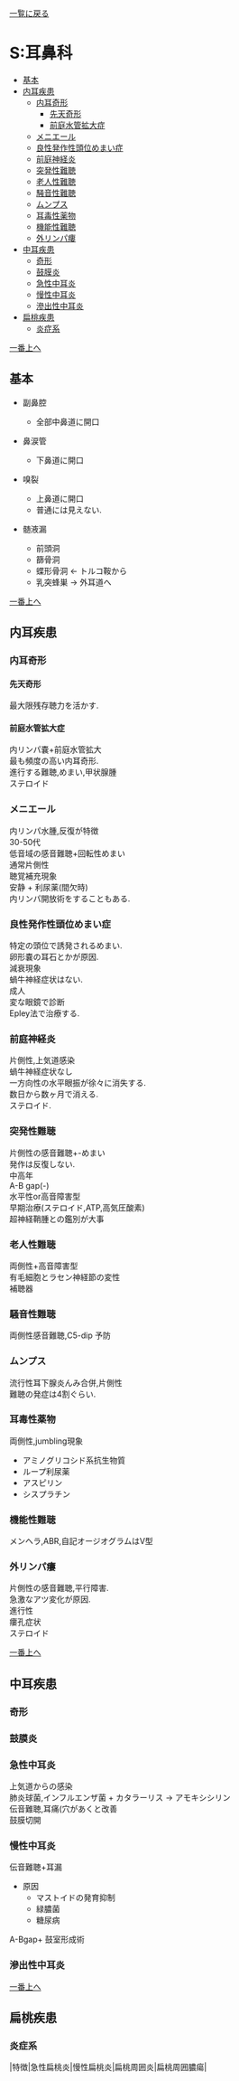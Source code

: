[一覧に戻る](../README.md)

# S:耳鼻科

* [基本](#基本)
* [内耳疾患](#内耳疾患)
    * [内耳奇形](#内耳奇形)
        * [先天奇形](#先天奇形)
        * [前庭水管拡大症](#前庭水管拡大症)
    * [メニエール](#メニエール)
    * [良性発作性頭位めまい症](#良性発作性頭位めまい症)
    * [前庭神経炎](#前庭神経炎)
    * [突発性難聴](#突発性難聴)
    * [老人性難聴](#老人性難聴)
    * [騒音性難聴](#騒音性難聴)
    * [ムンプス](#ムンプス)
    * [耳毒性薬物](#耳毒性薬物)
    * [機能性難聴](#機能性難聴)
    * [外リンパ瘻](#外リンパ瘻)
* [中耳疾患](#中耳疾患)
    * [奇形](#奇形)
    * [鼓膜炎](#鼓膜炎)
    * [急性中耳炎](#急性中耳炎)
    * [慢性中耳炎](#慢性中耳炎)
    * [滲出性中耳炎](#滲出性中耳炎)
* [扁桃疾患](#扁桃疾患)
    * [炎症系](#炎症系)


[一番上へ](#s:耳鼻科)
## 基本
* 副鼻腔
    * 全部中鼻道に開口
* 鼻涙管
    * 下鼻道に開口
* 嗅裂
    * 上鼻道に開口
    * 普通には見えない.

* 髄液漏
    * 前頭洞
    * 篩骨洞
    * 蝶形骨洞 ← トルコ鞍から
    * 乳突蜂巣 → 外耳道へ


[一番上へ](#s:耳鼻科)
## 内耳疾患
### 内耳奇形
#### 先天奇形
最大限残存聴力を活かす.
#### 前庭水管拡大症
内リンパ嚢+前庭水管拡大  
最も頻度の高い内耳奇形.  
進行する難聴,めまい,甲状腺腫  
ステロイド  

### メニエール
内リンパ水腫,反復が特徴  
30-50代  
低音域の感音難聴+回転性めまい  
通常片側性  
聴覚補充現象  
安静 + 利尿薬(間欠時)   
内リンパ開放術をすることもある.

### 良性発作性頭位めまい症
特定の頭位で誘発されるめまい.  
卵形嚢の耳石とかが原因.  
減衰現象  
蝸牛神経症状はない.  
成人  
変な眼鏡で診断  
Epley法で治療する.  

### 前庭神経炎
片側性,上気道感染  
蝸牛神経症状なし  
一方向性の水平眼振が徐々に消失する.  
数日から数ヶ月で消える.  
ステロイド.  

### 突発性難聴
片側性の感音難聴+-めまい  
発作は反復しない.  
中高年  
A-B gap(-)  
水平性or高音障害型  
早期治療(ステロイド,ATP,高気圧酸素)   
超神経鞘腫との鑑別が大事


### 老人性難聴
両側性+高音障害型  
有毛細胞とラセン神経節の変性  
補聴器

### 騒音性難聴
両側性感音難聴,C5-dip
予防

### ムンプス
流行性耳下腺炎んみ合併,片側性  
難聴の発症は4割ぐらい.  


### 耳毒性薬物
両側性,jumbling現象
* アミノグリコシド系抗生物質
* ループ利尿薬
* アスピリン
* シスプラチン

### 機能性難聴
メンヘラ,ABR,自記オージオグラムはⅤ型

### 外リンパ瘻
片側性の感音難聴,平行障害.  
急激なアツ変化が原因.  
進行性  
瘻孔症状  
ステロイド  

[一番上へ](#s:耳鼻科)
## 中耳疾患
### 奇形

### 鼓膜炎

### 急性中耳炎
上気道からの感染  
肺炎球菌,インフルエンザ菌 + カタラーリス → アモキシシリン  
伝音難聴,耳痛(穴があくと改善  
鼓膜切開  

### 慢性中耳炎
伝音難聴+耳漏  
* 原因
    * マストイドの発育抑制
    * 緑膿菌
    * 糖尿病

A-Bgap+
鼓室形成術

### 滲出性中耳炎



[一番上へ](#s:耳鼻科)
## 扁桃疾患
### 炎症系
|特徴|急性扁桃炎|慢性扁桃炎|扁桃周囲炎|扁桃周囲膿瘍|